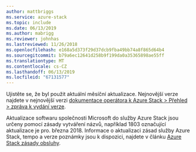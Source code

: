 ```yaml
---
author: mattbriggs
ms.service: azure-stack
ms.topic: include
ms.date: 06/13/2019
ms.author: mabrigg
ms.reviewer: johnhas
ms.lastreviewed: 11/26/2018
ms.openlocfilehash: e168a5d373f29d37dcb9fba49bb74a8f865d64b4
ms.sourcegitcommit: b79a6ec12641d258b9f199da0a35365898ae55ff
ms.translationtype: MT
ms.contentlocale: cs-CZ
ms.lasthandoff: 06/13/2019
ms.locfileid: "67131577"
---
```

Ujistěte se, že byl použit aktuální měsíční aktualizace. Nejnovější verze najdete v nejnovější verzi [dokumentace operátora k Azure Stack > Přehled > zpráva k vydání verze](../../operator/index.yml).

Aktualizace softwaru společnosti Microsoft do služby Azure Stack jsou určeny pomocí zásady vytváření názvů, například 1803 označující aktualizace je pro. března 2018. Informace o aktualizaci zásad služby Azure Stack, tempo a verze poznámky jsou k dispozici, najdete v článku [Azure Stack zásady obsluhy](../../operator/azure-stack-servicing-policy.md).